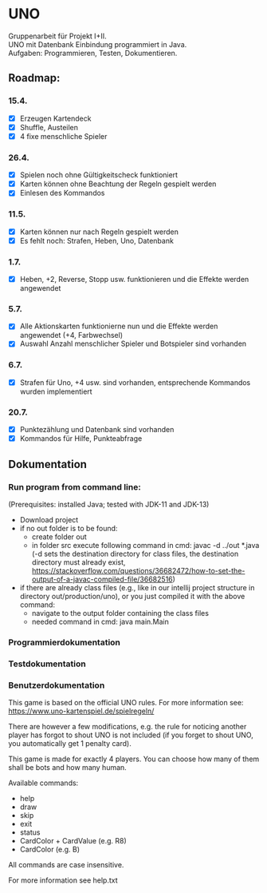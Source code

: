 # UNO

Gruppenarbeit für Projekt I+II.<br>
UNO mit Datenbank Einbindung programmiert in Java.<br>
Aufgaben: Programmieren, Testen, Dokumentieren.

## Roadmap:

### 15.4.
- [x] Erzeugen Kartendeck
- [x] Shuffle, Austeilen
- [x] 4 fixe menschliche Spieler

### 26.4.
- [x] Spielen noch ohne Gültigkeitscheck funktioniert
- [x] Karten können ohne Beachtung der Regeln gespielt werden
- [x] Einlesen des Kommandos

### 11.5.
- [x] Karten können nur nach Regeln gespielt werden
- [x] Es fehlt noch: Strafen, Heben, Uno, Datenbank

### 1.7.
- [x] Heben, +2, Reverse, Stopp usw. funktionieren und die Effekte werden angewendet

### 5.7.
- [x] Alle Aktionskarten funktionierne nun und die Effekte werden angewendet (+4, Farbwechsel)
- [x] Auswahl Anzahl menschlicher Spieler und Botspieler sind vorhanden

### 6.7.
- [x] Strafen für Uno, +4 usw. sind vorhanden, entsprechende Kommandos wurden implementiert

### 20.7.
- [x] Punktezählung und Datenbank sind vorhanden
- [x] Kommandos für Hilfe, Punkteabfrage

## Dokumentation

### Run program from command line:
(Prerequisites: installed Java; tested with JDK-11 and JDK-13)
- Download project
- if no out folder is to be found:
    - create folder out
    - in folder src execute following command in cmd: javac -d ../out *.java (-d sets the destination directory for class files, the destination directory must already exist, https://stackoverflow.com/questions/36682472/how-to-set-the-output-of-a-javac-compiled-file/36682516)
- if there are already class files (e.g., like in our intellij project structure in directory out/production/uno), or you just compiled it with the above command:
    - navigate to the output folder containing the class files
    - needed command in cmd: java main.Main

### Programmierdokumentation

### Testdokumentation

### Benutzerdokumentation

This game is based on the official UNO rules. For more information see: https://www.uno-kartenspiel.de/spielregeln/

There are however a few modifications, e.g. the rule for noticing another player has forgot to shout UNO is not included (if you forget to shout UNO, you automatically get 1 penalty card).

This game is made for exactly 4 players. You can choose how many of them shall be bots and how many human.

Available commands:
- help
- draw
- skip
- exit
- status
- CardColor + CardValue (e.g. R8)
- CardColor (e.g. B)

All commands are case insensitive.

For more information see help.txt

